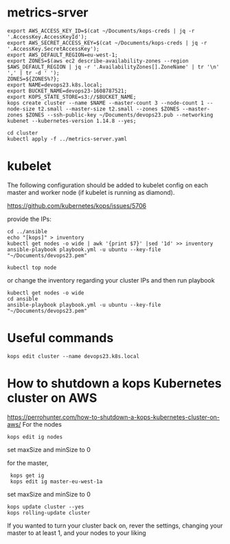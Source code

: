 # metrics-srver
``` commandline
export AWS_ACCESS_KEY_ID=$(cat ~/Documents/kops-creds | jq -r '.AccessKey.AccessKeyId');
export AWS_SECRET_ACCESS_KEY=$(cat ~/Documents/kops-creds | jq -r '.AccessKey.SecretAccessKey');
export AWS_DEFAULT_REGION=eu-west-1;
export ZONES=$(aws ec2 describe-availability-zones --region $AWS_DEFAULT_REGION | jq -r '.AvailabilityZones[].ZoneName' | tr '\n' ',' | tr -d ' ');
ZONES=${ZONES%?};
export NAME=devops23.k8s.local;
export BUCKET_NAME=devops23-1608787521;
export KOPS_STATE_STORE=s3://$BUCKET_NAME;
kops create cluster --name $NAME --master-count 3 --node-count 1 --node-size t2.small --master-size t2.small --zones $ZONES --master-zones $ZONES --ssh-public-key ~/Documents/devops23.pub --networking kubenet --kubernetes-version 1.14.8 --yes;

cd cluster
kubectl apply -f ../metrics-server.yaml
```

# kubelet
The following configuration should be added to kubelet config on each master and worker node (if kubelet is running as diamond).

https://github.com/kubernetes/kops/issues/5706

provide the IPs:
```commandline
cd ../ansible
echo "[kops]" > inventory
kubectl get nodes -o wide | awk '{print $7}' |sed '1d' >> inventory
ansible-playbook playbook.yml -u ubuntu --key-file "~/Documents/devops23.pem"
```

```commandline
kubectl top node 
```
or change the inventory regarding your cluster IPs and then run playbook
```commandline
kubectl get nodes -o wide 
cd ansible
ansible-playbook playbook.yml -u ubuntu --key-file "~/Documents/devops23.pem"
```
# Useful commands
```commandline
kops edit cluster --name devops23.k8s.local 
```
# How to shutdown a kops Kubernetes cluster on AWS
https://perrohunter.com/how-to-shutdown-a-kops-kubernetes-cluster-on-aws/
For the nodes
```commandline
kops edit ig nodes
```
set maxSize and minSize to 0

for the master,
```commandline
 kops get ig
 kops edit ig master-eu-west-1a   
```
set maxSize and minSize to 0
```commandline
kops update cluster --yes
kops rolling-update cluster
```
If you wanted to turn your cluster back on, rever the settings, changing your master to at least 1, and your nodes to your liking